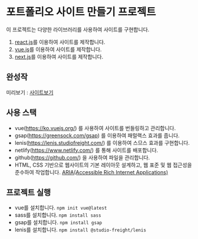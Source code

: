 # 포트폴리오 사이트 만들기 프로젝트

이 프로젝트는 다양한 라이브러리를 사용하여 사이트를 구현합니다.

1. [react.js](https://github.com/chu9400/port2023-react)를 이용하여 사이트를 제작합니다. 
2. [vue.js](https://github.com/chu9400/port2023-vue)를 이용하여 사이트를 제작합니다.
3. [next.js](https://github.com/chu9400/port2023-next)를 이용하여 사이트를 제작합니다.

## 완성작
미리보기 : [사이트보기](https://chu9400-port2023-vue.netlify.app/)

## 사용 스택
- vue(https://ko.vuejs.org/) 를 사용하여 사이트를 번들링하고 관리합니다.
- gsap(https://greensock.com/gsap) 를 이용하여 패럴랙스 효과를 줍니다.
- lenis(https://lenis.studiofreight.com/) 를 이용하여 스므스 효과를 구현합니다.
- netlify(https://www.netlify.com/) 를 통해 사이트를 배포합니다.
- github(https://github.com/) 을 사용하여 파일을 관리합니다.
- HTML, CSS 기반으로 웹사이트의 기본 레이아웃 설계하고, 웹 표준 및 웹 접근성을 준수하여 작업합니다. [ARIA(Accessible Rich Internet Applications)](https://developer.mozilla.org/en-US/docs/Web/Accessibility/ARIA/Roles)

## 프로젝트 실행
- vue를 설치합니다. `npm init vue@latest`
- sass를 설치합니다. `npm install sass`
- gsap를 설치합니다. `npm install gsap`
- lenis를 설치합니다. `npm install @studio-freight/lenis`
